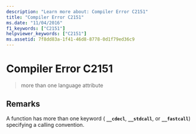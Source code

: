 ```yaml
---
description: "Learn more about: Compiler Error C2151"
title: "Compiler Error C2151"
ms.date: "11/04/2016"
f1_keywords: ["C2151"]
helpviewer_keywords: ["C2151"]
ms.assetid: 7f8dd83a-1f41-46d8-8778-0d1f79ed36c9
---
```

# Compiler Error C2151

> more than one language attribute

## Remarks

A function has more than one keyword ( **`__cdecl`**, **`__stdcall`**, or **`__fastcall`**) specifying a calling convention.
